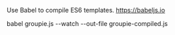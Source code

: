 Use Babel to compile ES6 templates.
https://babeljs.io

babel groupie.js --watch --out-file groupie-compiled.js